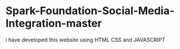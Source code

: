# Spark-Foundation-Social-Media-Integration-master
i have developed this website using HTML CSS  and JAVASCRIPT
